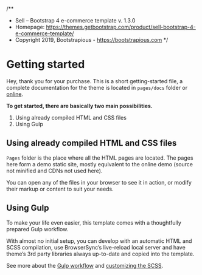 /**
 * Sell – Bootstrap 4 e-commerce template v. 1.3.0
 * Homepage: https://themes.getbootstrap.com/product/sell-bootstrap-4-e-commerce-template/
 * Copyright 2019, Bootstrapious - https://bootstrapious.com
 */

# Getting started 

Hey, thank you for your purchase. This is a short getting-started file, a complete documentation for the theme is located in `pages/docs` folder or [online](https://demo.bootstrapious.com/sell/1-2-5/docs/docs-introduction.html).

**To get started, there are basically two main possibilities.**

1. Using already compiled HTML and CSS files
2. Using Gulp

## Using already compiled HTML and CSS files

`Pages` folder is the place where all the HTML pages are located. The pages here form a demo static site, mostly equivalent to the online demo (source not minified and CDNs not used here).

You can open any of the files in your browser to see it in action, or modify their markup or content to suit your needs.

## Using Gulp

To make your life even easier, this template comes with a thoughtfully prepared Gulp workflow.

With almost no initial setup, you can develop with an automatic HTML and SCSS compilation, use BrowserSync’s live-reload local server and have theme’s 3rd party libraries always up-to-date and copied into the template.

See more about the [Gulp workflow](https://demo.bootstrapious.com/sell/1-2-5/docs/docs-gulp.html) and [customizing the SCSS](https://demo.bootstrapious.com/sell/1-2-5/docs/docs-customizing-css.html). 
